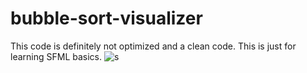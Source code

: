 # bubble-sort-visualizer

This code is definitely not optimized and a clean code. This is just for learning SFML basics.
![s](https://user-images.githubusercontent.com/74764847/163038146-585414c8-be4b-4e79-a4f6-63f982381956.gif)
